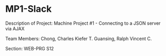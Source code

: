 # MP1-Slack

Description of Project:
Machine Project #1 - Connecting to a JSON server via AJAX

Team Members:
Chong, Charles Kiefer T.
Guansing, Ralph Vincent C.

Section:
WEB-PRG S12